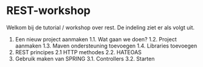 
# REST-workshop

Welkom bij de tutorial / workshop over rest. 
De indeling ziet er als volgt uit.
1. Een nieuw project aanmaken
	1.1. Wat gaan we doen? 
	1.2. Project aanmaken
	1.3. Maven ondersteuning toevoegen
	1.4. Libraries toevoegen
2. REST principes 
	2.1 HTTP methodes
	2.2. HATEOAS
3. Gebruik maken van SPRING
	3.1. Controllers
	3.2. Starten
